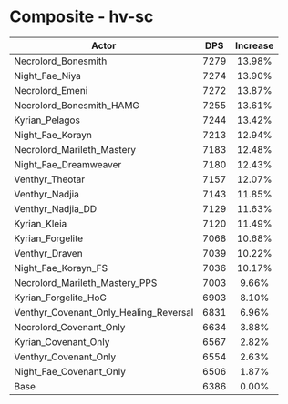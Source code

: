 # Composite - hv-sc
| Actor | DPS | Increase |
|---|:---:|:---:|
|Necrolord_Bonesmith|7279|13.98%|
|Night_Fae_Niya|7274|13.90%|
|Necrolord_Emeni|7272|13.87%|
|Necrolord_Bonesmith_HAMG|7255|13.61%|
|Kyrian_Pelagos|7244|13.42%|
|Night_Fae_Korayn|7213|12.94%|
|Necrolord_Marileth_Mastery|7183|12.48%|
|Night_Fae_Dreamweaver|7180|12.43%|
|Venthyr_Theotar|7157|12.07%|
|Venthyr_Nadjia|7143|11.85%|
|Venthyr_Nadjia_DD|7129|11.63%|
|Kyrian_Kleia|7120|11.49%|
|Kyrian_Forgelite|7068|10.68%|
|Venthyr_Draven|7039|10.22%|
|Night_Fae_Korayn_FS|7036|10.17%|
|Necrolord_Marileth_Mastery_PPS|7003|9.66%|
|Kyrian_Forgelite_HoG|6903|8.10%|
|Venthyr_Covenant_Only_Healing_Reversal|6831|6.96%|
|Necrolord_Covenant_Only|6634|3.88%|
|Kyrian_Covenant_Only|6567|2.82%|
|Venthyr_Covenant_Only|6554|2.63%|
|Night_Fae_Covenant_Only|6506|1.87%|
|Base|6386|0.00%|
